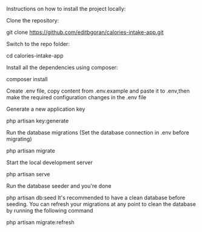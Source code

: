 Instructions on how to install the project locally:

Clone the repository:

git clone https://github.com/editbgoran/calories-intake-app.git

Switch to the repo folder:

cd calories-intake-app

Install all the dependencies using composer:

composer install

Create .env file, copy content from .env.example and paste it to .env,then make the required configuration changes in the .env file

Generate a new application key

php artisan key:generate

Run the database migrations (Set the database connection in .env before migrating)

php artisan migrate

Start the local development server

php artisan serve

Run the database seeder and you're done

php artisan db:seed
It's recommended to have a clean database before seeding. You can refresh your migrations at any point to clean the database by running the following command

php artisan migrate:refresh
